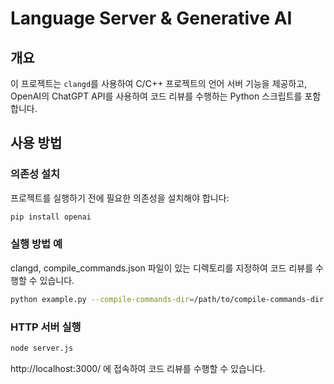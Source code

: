 # Language Server & Generative AI

## 개요
이 프로젝트는 `clangd`를 사용하여 C/C++ 프로젝트의 언어 서버 기능을 제공하고, OpenAI의 ChatGPT API를 사용하여 코드 리뷰를 수행하는 Python 스크립트를 포함합니다.

## 사용 방법

### 의존성 설치
프로젝트를 실행하기 전에 필요한 의존성을 설치해야 합니다:
```sh
pip install openai
```

### 실행 방법 예

clangd, compile\_commands.json 파일이 있는 디렉토리를 지정하여 코드 리뷰를 수행할 수 있습니다.

```sh
python example.py --compile-commands-dir=/path/to/compile-commands-dir
```

### HTTP 서버 실행

```sh
node server.js
```

http://localhost:3000/ 에 접속하여 코드 리뷰를 수행할 수 있습니다.


<!--
vim:nospell
-->
